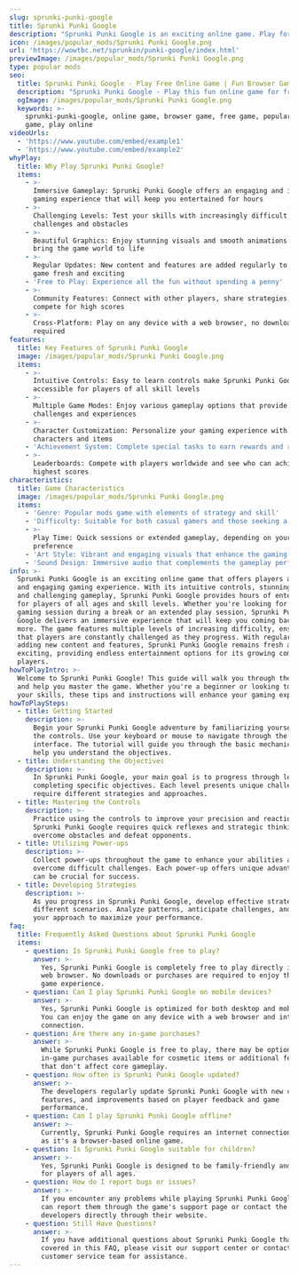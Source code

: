 ```yaml
---
slug: sprunki-punki-google
title: Sprunki Punki Google
description: "Sprunki Punki Google is an exciting online game. Play for free directly in your browser!"
icon: /images/popular_mods/Sprunki Punki Google.png
url: 'https://wowtbc.net/sprunkin/punki-google/index.html'
previewImage: /images/popular_mods/Sprunki Punki Google.png
type: popular mods
seo:
  title: Sprunki Punki Google - Play Free Online Game | Fun Browser Games
  description: "Sprunki Punki Google - Play this fun online game for free in your browser. No download required!"
  ogImage: /images/popular_mods/Sprunki Punki Google.png
  keywords: >-
    sprunki-punki-google, online game, browser game, free game, popular mods
    game, play online
videoUrls:
  - 'https://www.youtube.com/embed/example1'
  - 'https://www.youtube.com/embed/example2'
whyPlay:
  title: Why Play Sprunki Punki Google?
  items:
    - >-
      Immersive Gameplay: Sprunki Punki Google offers an engaging and immersive
      gaming experience that will keep you entertained for hours
    - >-
      Challenging Levels: Test your skills with increasingly difficult
      challenges and obstacles
    - >-
      Beautiful Graphics: Enjoy stunning visuals and smooth animations that
      bring the game world to life
    - >-
      Regular Updates: New content and features are added regularly to keep the
      game fresh and exciting
    - 'Free to Play: Experience all the fun without spending a penny'
    - >-
      Community Features: Connect with other players, share strategies, and
      compete for high scores
    - >-
      Cross-Platform: Play on any device with a web browser, no downloads
      required
features:
  title: Key Features of Sprunki Punki Google
  image: /images/popular_mods/Sprunki Punki Google.png
  items:
    - >-
      Intuitive Controls: Easy to learn controls make Sprunki Punki Google
      accessible for players of all skill levels
    - >-
      Multiple Game Modes: Enjoy various gameplay options that provide different
      challenges and experiences
    - >-
      Character Customization: Personalize your gaming experience with unique
      characters and items
    - 'Achievement System: Complete special tasks to earn rewards and recognition'
    - >-
      Leaderboards: Compete with players worldwide and see who can achieve the
      highest scores
characteristics:
  title: Game Characteristics
  image: /images/popular_mods/Sprunki Punki Google.png
  items:
    - 'Genre: Popular mods game with elements of strategy and skill'
    - 'Difficulty: Suitable for both casual gamers and those seeking a challenge'
    - >-
      Play Time: Quick sessions or extended gameplay, depending on your
      preference
    - 'Art Style: Vibrant and engaging visuals that enhance the gaming experience'
    - 'Sound Design: Immersive audio that complements the gameplay perfectly'
info: >-
  Sprunki Punki Google is an exciting online game that offers players a unique
  and engaging gaming experience. With its intuitive controls, stunning visuals,
  and challenging gameplay, Sprunki Punki Google provides hours of entertainment
  for players of all ages and skill levels. Whether you're looking for a quick
  gaming session during a break or an extended play session, Sprunki Punki
  Google delivers an immersive experience that will keep you coming back for
  more. The game features multiple levels of increasing difficulty, ensuring
  that players are constantly challenged as they progress. With regular updates
  adding new content and features, Sprunki Punki Google remains fresh and
  exciting, providing endless entertainment options for its growing community of
  players.
howToPlayIntro: >-
  Welcome to Sprunki Punki Google! This guide will walk you through the basics
  and help you master the game. Whether you're a beginner or looking to improve
  your skills, these tips and instructions will enhance your gaming experience.
howToPlaySteps:
  - title: Getting Started
    description: >-
      Begin your Sprunki Punki Google adventure by familiarizing yourself with
      the controls. Use your keyboard or mouse to navigate through the game
      interface. The tutorial will guide you through the basic mechanics and
      help you understand the objectives.
  - title: Understanding the Objectives
    description: >-
      In Sprunki Punki Google, your main goal is to progress through levels by
      completing specific objectives. Each level presents unique challenges that
      require different strategies and approaches.
  - title: Mastering the Controls
    description: >-
      Practice using the controls to improve your precision and reaction time.
      Sprunki Punki Google requires quick reflexes and strategic thinking to
      overcome obstacles and defeat opponents.
  - title: Utilizing Power-ups
    description: >-
      Collect power-ups throughout the game to enhance your abilities and
      overcome difficult challenges. Each power-up offers unique advantages that
      can be crucial for success.
  - title: Developing Strategies
    description: >-
      As you progress in Sprunki Punki Google, develop effective strategies for
      different scenarios. Analyze patterns, anticipate challenges, and adapt
      your approach to maximize your performance.
faq:
  title: Frequently Asked Questions about Sprunki Punki Google
  items:
    - question: Is Sprunki Punki Google free to play?
      answer: >-
        Yes, Sprunki Punki Google is completely free to play directly in your
        web browser. No downloads or purchases are required to enjoy the full
        game experience.
    - question: Can I play Sprunki Punki Google on mobile devices?
      answer: >-
        Yes, Sprunki Punki Google is optimized for both desktop and mobile play.
        You can enjoy the game on any device with a web browser and internet
        connection.
    - question: Are there any in-game purchases?
      answer: >-
        While Sprunki Punki Google is free to play, there may be optional
        in-game purchases available for cosmetic items or additional features
        that don't affect core gameplay.
    - question: How often is Sprunki Punki Google updated?
      answer: >-
        The developers regularly update Sprunki Punki Google with new content,
        features, and improvements based on player feedback and game
        performance.
    - question: Can I play Sprunki Punki Google offline?
      answer: >-
        Currently, Sprunki Punki Google requires an internet connection to play
        as it's a browser-based online game.
    - question: Is Sprunki Punki Google suitable for children?
      answer: >-
        Yes, Sprunki Punki Google is designed to be family-friendly and suitable
        for players of all ages.
    - question: How do I report bugs or issues?
      answer: >-
        If you encounter any problems while playing Sprunki Punki Google, you
        can report them through the game's support page or contact the
        developers directly through their website.
    - question: Still Have Questions?
      answer: >-
        If you have additional questions about Sprunki Punki Google that aren't
        covered in this FAQ, please visit our support center or contact our
        customer service team for assistance.
---
```


